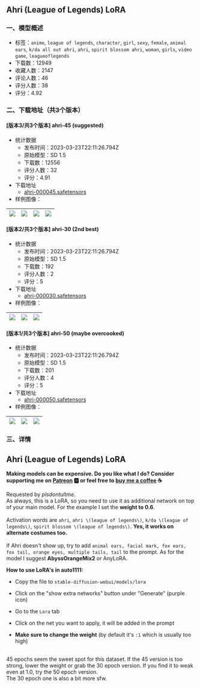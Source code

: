## Ahri (League of Legends) LoRA
### 一、模型概述

- 标签：`anime`, `league of legends`, `character`, `girl`, `sexy`, `female`, `animal ears`, `k/da all out ahri`, `ahri`, `spirit blossom ahri`, `woman`, `girls`, `video game`, `leagueoflegends`
- 下载数：12949
- 收藏人数：2147
- 评论人数：46
- 评分人数：38
- 评分：4.92

### 二、下载地址（共3个版本）

#### [版本3/共3个版本] ahri-45 (suggested)

- 统计数据
  - 发布时间：2023-03-23T22:11:26.794Z
  - 原始模型：SD 1.5
  - 下载数：12556
  - 评分人数：32
  - 评分：4.91
- 下载地址
  - [ahri-000045.safetensors](https://civitai.com/api/download/models/5485)
- 样例图像：

| <img src="https://image.civitai.com/xG1nkqKTMzGDvpLrqFT7WA/57cf65c9-1d36-4d95-470b-e0692b488700/width=450/43617.jpeg" /> | <img src="https://image.civitai.com/xG1nkqKTMzGDvpLrqFT7WA/ce2608b7-a88f-4fd6-12b6-a3845e19a200/width=450/43622.jpeg" /> | <img src="https://image.civitai.com/xG1nkqKTMzGDvpLrqFT7WA/0443e5c0-8159-479b-d751-47e7ecdf1300/width=450/43623.jpeg" /> | <img src="https://image.civitai.com/xG1nkqKTMzGDvpLrqFT7WA/30b35d75-6f25-4800-9a5e-1b389fb39500/width=450/43786.jpeg" /> |
| ---- | ---- | ---- | ---- |

#### [版本2/共3个版本] ahri-30 (2nd best)

- 统计数据
  - 发布时间：2023-03-23T22:11:26.794Z
  - 原始模型：SD 1.5
  - 下载数：192
  - 评分人数：2
  - 评分：5
- 下载地址
  - [ahri-000030.safetensors](https://civitai.com/api/download/models/5486)
- 样例图像：

| <img src="https://image.civitai.com/xG1nkqKTMzGDvpLrqFT7WA/48487454-4c65-418f-4c25-8e48826a3c00/width=450/43626.jpeg" /> | <img src="https://image.civitai.com/xG1nkqKTMzGDvpLrqFT7WA/fbe4004a-c0b0-4ab1-19aa-4b8c4ff66900/width=450/43625.jpeg" /> | <img src="https://image.civitai.com/xG1nkqKTMzGDvpLrqFT7WA/4ae18728-f143-44d2-9a99-8d0774436c00/width=450/43624.jpeg" /> |
| ---- | ---- | ---- |

#### [版本1/共3个版本] ahri-50 (maybe overcooked)

- 统计数据
  - 发布时间：2023-03-23T22:11:26.794Z
  - 原始模型：SD 1.5
  - 下载数：201
  - 评分人数：4
  - 评分：5
- 下载地址
  - [ahri-000050.safetensors](https://civitai.com/api/download/models/5487)
- 样例图像：

| <img src="https://image.civitai.com/xG1nkqKTMzGDvpLrqFT7WA/b2586742-285b-4358-6d05-3592131a9a00/width=450/43629.jpeg" /> | <img src="https://image.civitai.com/xG1nkqKTMzGDvpLrqFT7WA/39d34b6b-c7d7-4935-a59a-daf5b4a4cc00/width=450/43628.jpeg" /> | <img src="https://image.civitai.com/xG1nkqKTMzGDvpLrqFT7WA/7099f351-8c84-4443-4a66-eba50c161d00/width=450/43627.jpeg" /> |
| ---- | ---- | ---- |


### 三、详情
<h2><strong>Ahri (League of Legends) LoRA</strong></h2><p><strong>Making models can be expensive. Do you like what I do? Consider supporting me on </strong><a target="_blank" rel="ugc" href="https://www.patreon.com/Lykon275"><strong>Patreon</strong></a><strong> 🅿️ or feel free to </strong><a target="_blank" rel="ugc" href="https://snipfeed.co/lykon"><strong>buy me a coffee</strong></a><strong> ☕</strong><br /></p><p>Requested by <em>plsdontultme.</em><br />As always, this is a LoRA, so you need to use it as additional network on top of your main model. For the example I set the <strong>weight to 0.6</strong>. <br /><br />Activation words are <code>ahri</code>, <code>ahri \(league of legends\)</code>, <code>k/da \(league of legends\)</code>, <code>spirit blossom \(league of legends\)</code>. <strong>Yes, it works on alternate costumes too.</strong><br /><br />If Ahri doesn't show up, try to add <code>animal ears, facial mark, fox ears, fox tail, orange eyes, multiple tails, tail</code> to the prompt. As for the model I suggest <strong>AbyssOrangeMix2</strong> or AnyLoRA.</p><p></p><p><strong>How to use LoRA's in auto1111:</strong></p><ul><li><p>Copy the file to <code>stable-diffusion-webui/models/lora</code></p></li><li><p>Click on the "show extra networks" button under "Generate" (purple icon)</p></li><li><p>Go to the <code>Lora</code> tab</p></li><li><p>Click on the net you want to apply, it will be added in the prompt</p></li><li><p><strong>Make sure to change the weight</strong> (by default it's <code>:1</code> which is usually too high)</p></li></ul><p><br />45 epochs seem the sweet spot for this dataset. If the 45 version is too strong, lower the weight or grab the 30 epoch version. If you find it to weak even at 1.0, try the 50 epoch version. <br />The 30 epoch one is also a bit more sfw.</p>